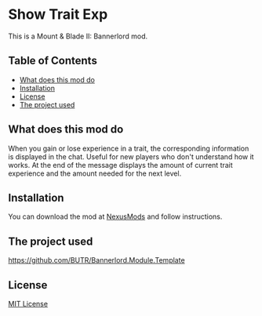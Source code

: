 # Show Trait Exp

This is a Mount & Blade II: Bannerlord mod.

## Table of Contents

* [What does this mod do](#what-does-this-mod-do)
* [Installation](#installation)
* [License](#license)
* [The project used](#the-project-used)

## What does this mod do

When you gain or lose experience in a trait, the corresponding information is displayed in the chat. Useful for new players who don't understand how it works. At the end of the message displays the amount of current trait experience and the amount needed for the next level.

## Installation

You can download the mod at [NexusMods](https://www.nexusmods.com/mountandblade2bannerlord/mods/3684)
and follow instructions.

## The project used

https://github.com/BUTR/Bannerlord.Module.Template


## License

[MIT License](LICENSE)
